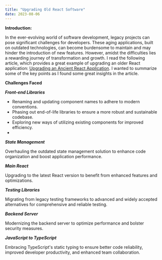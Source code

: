 ```yaml
---
title: "Upgrading Old React Software"
date: 2023-08-06
---
```


**Introduction:**

In the ever-evolving world of software development, legacy projects can pose significant challenges for developers. These aging applications, built on outdated technologies, can become burdensome to maintain and may hinder the introduction of new features. However, amidst the difficulties lies a rewarding journey of transformation and growth. I read the following article, which provides a great example of upgrading an older React application: [Upgrading an Ancient React Application](https://labzero.com/blog/upgrading-an-ancient-react-application?utm_source=reactdigest&utm_medium&utm_campaign=1689). I wanted to summarize some of the key points as I found some great insights in the article.

**Challenges Faced**

***Front-end Libraries***

  - Renaming and updating component names to adhere to modern conventions.
  - Phasing out end-of-life libraries to ensure a more robust and sustainable codebase.
  - Exploring new ways of utilizing existing components for improved efficiency.
  - 
***State Management***

Overhauling the outdated state management solution to enhance code organization and boost application performance.

***Main React***

Upgrading to the latest React version to benefit from enhanced features and optimizations.

***Testing Libraries***

Migrating from legacy testing frameworks to advanced and widely accepted alternatives for comprehensive and reliable testing.

***Backend Server***

Modernizing the backend server to optimize performance and bolster security measures.

***JavaScript to TypeScript***

Embracing TypeScript's static typing to ensure better code reliability, improved developer productivity, and enhanced team collaboration.
